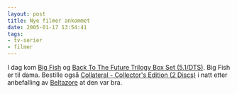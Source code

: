 ```yaml
---
layout: post
title: Nye filmer ankommet
date: 2005-01-17 13:54:41
tags: 
- tv-serier
- filmer
---
```

I dag kom <a href="http://www.play.com/play247.asp?page=title&r=R2&title=156464&p=57&g=72">Big Fish</a> og <a href="http://www.play.com/play247.asp?page=title&r=R2&title=104634&p=57&g=72">Back To The Future Trilogy Box Set (5.1/DTS)</a>. Big Fish er til dama. Bestille også <a href="http://www.play.com/play247.asp?page=title&r=R2&title=502833">Collateral - Collector's Edition (2 Discs)</a> i natt etter anbefalling av <a href="http://mex.homeftp.net/beltazore/">Beltazore</a> at den var bra.
